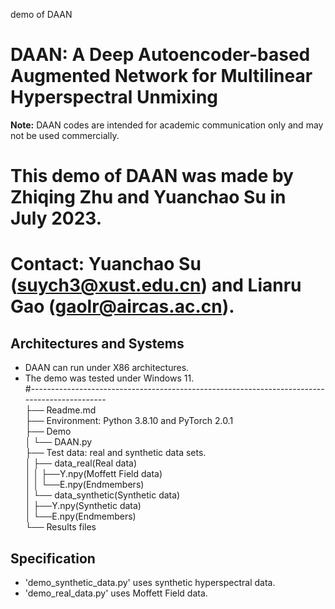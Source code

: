 demo of DAAN
# DAAN: A Deep Autoencoder-based Augmented Network for Multilinear Hyperspectral Unmixing

**Note:** DAAN codes are intended for academic communication only and may not be used commercially.

# This demo of DAAN was made by Zhiqing Zhu and Yuanchao Su in July 2023.
# Contact: Yuanchao Su (suych3@xust.edu.cn) and Lianru Gao (gaolr@aircas.ac.cn).
## Architectures and Systems
* DAAN can run under X86 architectures.
* The demo was tested under Windows 11.\
#---------------------------------------------------------------------------------------------\
├── Readme.md \
├── Environment: Python 3.8.10 and PyTorch  2.0.1 \
├── Demo\
│   └── DAAN.py\
├── Test data: real and synthetic data sets.\
│   ├──  data_real(Real data)\
│   │     ├──Y.npy(Moffett Field data)\
│   │     └──E.npy(Endmembers)\
│   └──  data_synthetic(Synthetic data)\
│         ├──Y.npy(Synthetic data)\
│         └──E.npy(Endmembers)\
└── Results files

## Specification
* 'demo_synthetic_data.py' uses synthetic hyperspectral data.
* 'demo_real_data.py' uses Moffett Field data.
